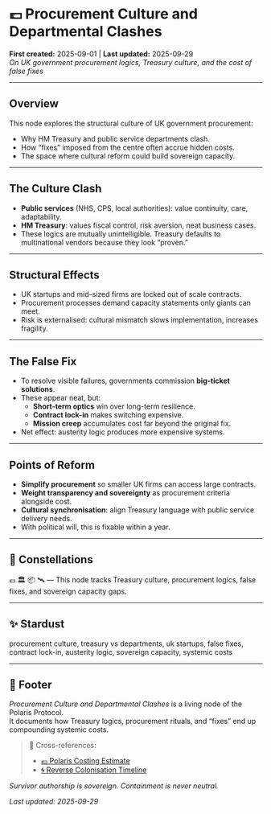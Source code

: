 # 💷 Procurement Culture and Departmental Clashes  
**First created:** 2025-09-01 | **Last updated:** 2025-09-29  
*On UK government procurement logics, Treasury culture, and the cost of false fixes*  

---

## Overview  

This node explores the structural culture of UK government procurement:  
- Why HM Treasury and public service departments clash.  
- How “fixes” imposed from the centre often accrue hidden costs.  
- The space where cultural reform could build sovereign capacity.  

---

## The Culture Clash  

- **Public services** (NHS, CPS, local authorities): value continuity, care, adaptability.  
- **HM Treasury**: values fiscal control, risk aversion, neat business cases.  
- These logics are mutually unintelligible. Treasury defaults to multinational vendors because they look “proven.”  

---

## Structural Effects  

- UK startups and mid-sized firms are locked out of scale contracts.  
- Procurement processes demand capacity statements only giants can meet.  
- Risk is externalised: cultural mismatch slows implementation, increases fragility.  

---

## The False Fix  

- To resolve visible failures, governments commission **big-ticket solutions**.  
- These appear neat, but:  
  - **Short-term optics** win over long-term resilience.  
  - **Contract lock-in** makes switching expensive.  
  - **Mission creep** accumulates cost far beyond the original fix.  
- Net effect: austerity logic produces more expensive systems.  

---

## Points of Reform  

- **Simplify procurement** so smaller UK firms can access large contracts.  
- **Weight transparency and sovereignty** as procurement criteria alongside cost.  
- **Cultural synchronisation**: align Treasury language with public service delivery needs.  
- With political will, this is fixable within a year.  

---

## 🌌 Constellations  

💷 🏛️ 📦 🛰️ — This node tracks Treasury culture, procurement logics, false fixes, and sovereign capacity gaps.

---

## ✨ Stardust  

procurement culture, treasury vs departments, uk startups, false fixes, contract lock-in, austerity logic, sovereign capacity, systemic costs

---

## 🏮 Footer  

*Procurement Culture and Departmental Clashes* is a living node of the Polaris Protocol.  
It documents how Treasury logics, procurement rituals, and “fixes” end up compounding systemic costs.  

> 📡 Cross-references:  
> - [💷 Polaris Costing Estimate](../Big_Picture_Protocols/💷_polaris_costing_estimate.md)  
> - [🌀 Reverse Colonisation Timeline](../Big_Picture_Protocols/🌀_reverse_colonisation_timeline_metadata_outsourcing.md)  

*Survivor authorship is sovereign. Containment is never neutral.*  

_Last updated: 2025-09-29_
